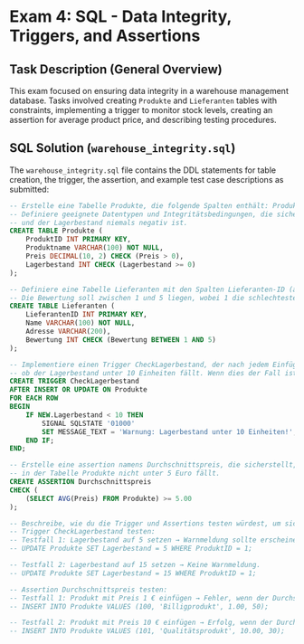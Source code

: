 # Exam 4: SQL - Data Integrity, Triggers, and Assertions

## Task Description (General Overview)

This exam focused on ensuring data integrity in a warehouse management database. Tasks involved creating `Produkte` and `Lieferanten` tables with constraints, implementing a trigger to monitor stock levels, creating an assertion for average product price, and describing testing procedures.

## SQL Solution (`warehouse_integrity.sql`)

The `warehouse_integrity.sql` file contains the DDL statements for table creation, the trigger, the assertion, and example test case descriptions as submitted:

```sql
-- Erstelle eine Tabelle Produkte, die folgende Spalten enthält: Produkt-ID (als Primärschlüssel), Produktname, Preis und Lagerbestand.
-- Definiere geeignete Datentypen und Integritätsbedingungen, die sicherstellen, dass der Preis immer größer als 0
-- und der Lagerbestand niemals negativ ist.
CREATE TABLE Produkte (
    ProduktID INT PRIMARY KEY,
    Produktname VARCHAR(100) NOT NULL,
    Preis DECIMAL(10, 2) CHECK (Preis > 0),
    Lagerbestand INT CHECK (Lagerbestand >= 0)
);

-- Definiere eine Tabelle Lieferanten mit den Spalten Lieferanten-ID (als Primärschlüssel), Name, Adresse und Bewertung.
-- Die Bewertung soll zwischen 1 und 5 liegen, wobei 1 die schlechteste und 5 die beste Bewertung ist.
CREATE TABLE Lieferanten (
    LieferantenID INT PRIMARY KEY,
    Name VARCHAR(100) NOT NULL,
    Adresse VARCHAR(200),
    Bewertung INT CHECK (Bewertung BETWEEN 1 AND 5)
);

-- Implementiere einen Trigger CheckLagerbestand, der nach jedem Einfügen oder Aktualisieren eines Produktes in der Tabelle Produkte prüft,
-- ob der Lagerbestand unter 10 Einheiten fällt. Wenn dies der Fall ist, soll eine Warnmeldung ausgegeben werden.
CREATE TRIGGER CheckLagerbestand
AFTER INSERT OR UPDATE ON Produkte
FOR EACH ROW
BEGIN
    IF NEW.Lagerbestand < 10 THEN
        SIGNAL SQLSTATE '01000'
        SET MESSAGE_TEXT = 'Warnung: Lagerbestand unter 10 Einheiten!';
    END IF;
END;

-- Erstelle eine assertion namens Durchschnittspreis, die sicherstellt, dass der Durchschnittspreis aller Produkte
-- in der Tabelle Produkte nicht unter 5 Euro fällt.
CREATE ASSERTION Durchschnittspreis
CHECK (
    (SELECT AVG(Preis) FROM Produkte) >= 5.00
);

-- Beschreibe, wie du die Trigger und Assertions testen würdest, um sicherzustellen, dass sie korrekt funktionieren.
-- Trigger CheckLagerbestand testen:
-- Testfall 1: Lagerbestand auf 5 setzen → Warnmeldung sollte erscheinen.
-- UPDATE Produkte SET Lagerbestand = 5 WHERE ProduktID = 1;

-- Testfall 2: Lagerbestand auf 15 setzen → Keine Warnmeldung.
-- UPDATE Produkte SET Lagerbestand = 15 WHERE ProduktID = 1;

-- Assertion Durchschnittspreis testen:
-- Testfall 1: Produkt mit Preis 1 € einfügen → Fehler, wenn der Durchschnitt dadurch unter 5 € fällt.
-- INSERT INTO Produkte VALUES (100, 'Billigprodukt', 1.00, 50);

-- Testfall 2: Produkt mit Preis 10 € einfügen → Erfolg, wenn der Durchschnitt ≥5 € bleibt.
-- INSERT INTO Produkte VALUES (101, 'Qualitätsprodukt', 10.00, 30);
